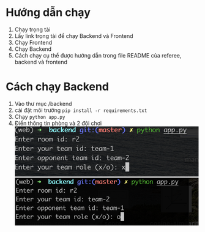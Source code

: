 # Hướng dẫn chạy
1. Chạy trọng tài 
2. Lấy link trọng tài để chạy Backend và Frontend
3. Chạy Frontend 
4. Chạy Backend
5. Cách chạy cụ thể được hướng dẫn trong file README của referee, backend và frontend


# Cách chạy Backend

1. Vào thư mục /backend
2. cài đặt môi trường  `pip install -r requirements.txt`
3. Chạy `python app.py`
4. Điền thông tin phòng và 2 đội chơi
![Team 1](./images/team-1.png)
![Team 2](./images/team-2.png)